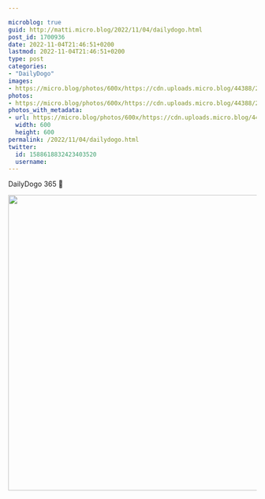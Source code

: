```yaml
---

microblog: true
guid: http://matti.micro.blog/2022/11/04/dailydogo.html
post_id: 1700936
date: 2022-11-04T21:46:51+0200
lastmod: 2022-11-04T21:46:51+0200
type: post
categories:
- "DailyDogo"
images:
- https://micro.blog/photos/600x/https://cdn.uploads.micro.blog/44388/2022/34cfa21465.jpg
photos:
- https://micro.blog/photos/600x/https://cdn.uploads.micro.blog/44388/2022/34cfa21465.jpg
photos_with_metadata:
- url: https://micro.blog/photos/600x/https://cdn.uploads.micro.blog/44388/2022/34cfa21465.jpg
  width: 600
  height: 600
permalink: /2022/11/04/dailydogo.html
twitter:
  id: 1588618832423403520
  username:
---
```

DailyDogo 365 🐶

<img src="https://micro.blog/photos/600x/https://blog.martin-haehnel.de/uploads/2022/34cfa21465.jpg" width="600" height="600" alt="" />
